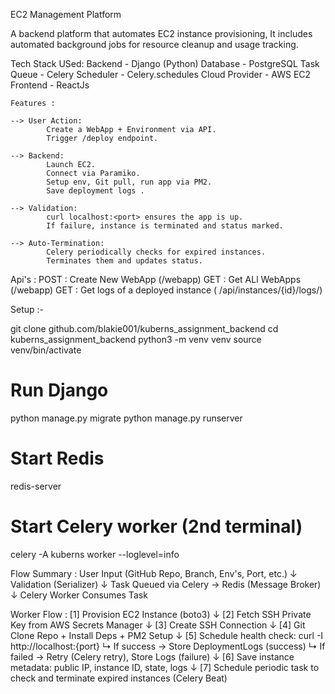 EC2 Management Platform

A backend platform that automates EC2 instance provisioning, It includes automated background jobs for resource cleanup and usage tracking.

Tech Stack USed:
Backend	       -  Django (Python)
Database	     -  PostgreSQL
Task Queue	   -  Celery
Scheduler      -	Celery.schedules
Cloud Provider -	AWS EC2
Frontend       -  ReactJs


    Features :
    
    --> User Action:
            Create a WebApp + Environment via API.
            Trigger /deploy endpoint.
    
    --> Backend:
            Launch EC2.
            Connect via Paramiko.
            Setup env, Git pull, run app via PM2.
            Save deployment logs .
    
    --> Validation:
            curl localhost:<port> ensures the app is up.
            If failure, instance is terminated and status marked.
    
    --> Auto-Termination:
            Celery periodically checks for expired instances.
            Terminates them and updates status.
    



Api's :
POST : Create New WebApp  (/webapp)
GET : Get ALl WebApps     (/webapp)
GET :	Get logs of a deployed instance ( /api/instances/{id}/logs/)


Setup  :-

git clone github.com/blakie001/kuberns_assignment_backend
cd kuberns_assignment_backend
python3 -m venv venv
source venv/bin/activate

# Run Django
python manage.py migrate
python manage.py runserver

# Start Redis
redis-server

# Start Celery worker (2nd terminal)
celery -A kuberns worker --loglevel=info




Flow Summary :
User Input (GitHub Repo, Branch, Env's, Port, etc.)
    ↓
Validation (Serializer)
    ↓
Task Queued via Celery -> Redis (Message Broker)
    ↓
Celery Worker Consumes Task



Worker Flow : 
[1] Provision EC2 Instance (boto3)
    ↓
[2] Fetch SSH Private Key from AWS Secrets Manager
    ↓
[3] Create SSH Connection
    ↓
[4] Git Clone Repo + Install Deps + PM2 Setup
    ↓
[5] Schedule health check: curl -I http://localhost:{port}
        ↳ If success → Store DeploymentLogs (success)
        ↳ If failed  → Retry (Celery retry), Store Logs (failure)
    ↓
[6] Save instance metadata: public IP, instance ID, state, logs
    ↓
[7] Schedule periodic task to check and terminate expired instances (Celery Beat)
